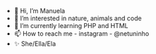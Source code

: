 - 👋 Hi, I’m Manuela
- 👀 I’m interested in nature, animals and code
- 🌱 I’m currently learning PHP and HTML
- 📫 How to reach me - instagram - @netuninho
- ✨ She/Ella/Ela

<!---
netuninho/netuninho is a ✨ special ✨ repository because its `README.md` (this file) appears on your GitHub profile.
You can click the Preview link to take a look at your changes.
--->
